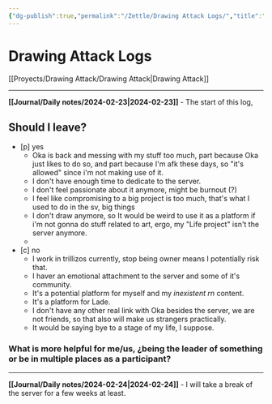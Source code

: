 ```yaml
---
{"dg-publish":true,"permalink":"/Zettle/Drawing Attack Logs/","title":"Drawing Attack Logs","updated":"2024-02-25T20:57:37.740-05:00"}
---
```



# Drawing Attack Logs

[[Proyects/Drawing Attack/Drawing Attack\|Drawing Attack]]

---

**[[Journal/Daily notes/2024-02-23\|2024-02-23]]** - The start of this log,


<div class="transclusion internal-embed is-loaded"><div class="markdown-embed">



## Should I leave?

- [p] yes
	- Oka is back and messing with my stuff too much, part because Oka just likes to do so, and part because I'm afk these days, so "it's allowed" since i'm not making use of it.
	- I don't have enough time to dedicate to the server.
	- I don't feel passionate about it anymore, might be burnout (?)
	- I feel like compromising to a big project is too much, that's what I used to do in the sv, big things
	- I don't draw anymore, so It would be weird to use it as a platform if i'm not gonna do stuff related to art, ergo, my "Life project" isn't the server anymore.
	- 
- [c] no
	- I work in trillizos currently, stop being owner means I potentially risk that.
	- I haver an emotional attachment to the server and some of it's community.
	- It's a potential platform for myself and my *inexistent rn* content.
	- It's a platform for Lade.
	- I don't have any other real link with Oka besides the server, we are not friends, so that also will make us strangers practically.
	- It would be saying bye to a stage of my life, I suppose.

### What is more helpful for me/us, ¿being the leader of something or be in multiple places as a participant?


</div></div>


---
**[[Journal/Daily notes/2024-02-24\|2024-02-24]]** - I will take a break of the server for a few weeks at least.
